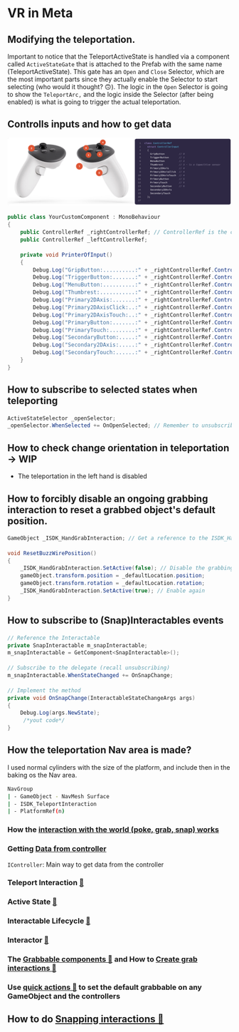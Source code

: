 # VR in Meta

## Modifying the teleportation.

Important to notice that the TeleportActiveState is handled via a component called `ActiveStateGate` that is attached to the Prefab with the same name (TeleportActiveState). This gate has an `Open` and `Close` Selector, which are the most important parts since they actually enable the Selector to start selecting (who would it thought? 🙃). The logic in the `Open` Selector is going to show the `TeleportArc,` and the logic inside the Selector (after being enabled) is what is going to trigger the actual teleportation.

## Controlls inputs and how to get data

<img width="800" alt="image" src="/Assets/Art/Images/controlls_inputs.png"></br>

```C#
public class YourCustomComponent : MonoBehaviour
{
    public ControllerRef _rightControllerRef; // ControllerRef is the carrier of the IController interface that allows to the in input data
    public ControllerRef _leftControllerRef;

    private void PrinterOfInput()
    {
        Debug.Log("GripButton:..........:" + _rightControllerRef.ControllerInput.GripButton);
        Debug.Log("TriggerButton:.......:" + _rightControllerRef.ControllerInput.TriggerButton);
        Debug.Log("MenuButton:..........:" + _rightControllerRef.ControllerInput.MenuButton);
        Debug.Log("Thumbrest:...........:" + _rightControllerRef.ControllerInput.Thumbrest);
        Debug.Log("Primary2DAxis:.......:" + _rightControllerRef.ControllerInput.Primary2DAxis);
        Debug.Log("Primary2DAxisClick:..:" + _rightControllerRef.ControllerInput.Primary2DAxisClick);
        Debug.Log("Primary2DAxisTouch:..:" + _rightControllerRef.ControllerInput.Primary2DAxisTouch);
        Debug.Log("PrimaryButton:.......:" + _rightControllerRef.ControllerInput.PrimaryButton);
        Debug.Log("PrimaryTouch:........:" + _rightControllerRef.ControllerInput.PrimaryTouch);
        Debug.Log("SecondaryButton:.....:" + _rightControllerRef.ControllerInput.SecondaryButton);
        Debug.Log("Secondary2DAxis:.....:" + _rightControllerRef.ControllerInput.Secondary2DAxis);
        Debug.Log("SecondaryTouch:......:" + _rightControllerRef.ControllerInput.SecondaryTouch);
    }
}
```

## How to subscribe to selected states when teleporting
```C#
ActiveStateSelector _openSelector;
_openSelector.WhenSelected += OnOpenSelected; // Remember to unsubscribe

```

## How to check change orientation in teleportation -> WIP
- The teleportation in the left hand is disabled

## How to forcibly disable an ongoing grabbing interaction to reset a grabbed object's default position.

```C#
GameObject _ISDK_HandGrabInteraction; // Get a reference to the ISDK_HandGrabInteraction GameObject

void ResetBuzzWirePosition()
{
    _ISDK_HandGrabInteraction.SetActive(false); // Disable the grabbing by force
    gameObject.transform.position = _defaultLocation.position;
    gameObject.transform.rotation = _defaultLocation.rotation;
    _ISDK_HandGrabInteraction.SetActive(true); // Enable again
}
```

## How to subscribe to (Snap)Interactables events

```C#
// Reference the Interactable
private SnapInteractable m_snapInteractable;
m_snapInteractable = GetComponent<SnapInteractable>();

// Subscribe to the delegate (recall unsubscribing)
m_snapInteractable.WhenStateChanged += OnSnapChange;

// Implement the method
private void OnSnapChange(InteractableStateChangeArgs args)
{
    Debug.Log(args.NewState);
     /*yout code*/
}
```

## How the teleportation Nav area is made?
I used normal cylinders with the size of the platform, and include then in the baking os the Nav area.
```bash
NavGroup
| - GameObject - NavMesh Surface
| - ISDK_TeleportInteraction
| - PlatformRef(n)
```

### How the [interaction with the world (poke, grab, snap) works](https://developers.meta.com/horizon/documentation/unity/unity-isdk-architectural-overview/)

### Getting [Data from controller](https://developers.meta.com/horizon/documentation/unity/unity-isdk-input-processing#controller)

`IController`: Main way to get data from the controller

### Teleport Interaction [🔗](https://developers.meta.com/horizon/documentation/unity/unity-isdk-teleport-interaction#teleport-interactor)

### Active State [🔗](https://developers.meta.com/horizon/unity/unity-isdk-use-active-state/?doc_root=documentation)

### Interactable Lifecycle [🔗](https://developers.meta.com/horizon/documentation/unity/unity-isdk-interactor-interactable-lifecycle/)

### Interactor [🔗](https://developers.meta.com/horizon/documentation/unity/unity-isdk-interactor)

### The [Grabbable components 🔗](https://developers.meta.com/horizon/documentation/unity/unity-isdk-grabbable/) and How to [Create grab interactions 🔗](https://developers.meta.com/horizon/documentation/unity/unity-isdk-create-hand-grab-interactions-legacy/)

### Use [quick actions 🔗](https://developers.meta.com/horizon/documentation/unity/unity-isdk-quick-actions/) to set the default grabbable on any GameObject and the controllers

## How to do [Snapping interactions 🔗](https://developers.meta.com/horizon/documentation/unity/unity-isdk-snap-interaction)
